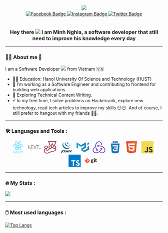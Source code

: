 <div id="header" align="center">
  <img src="https://media.giphy.com/media/scZPhLqaVOM1qG4lT9/giphy.gif" width="200"/>
</div>

<div id="badges" align="center">
  <a href="https://www.facebook.com/keep.the.blue.flag.flying.highhh" target="_blank">
    <img src="https://img.shields.io/badge/Facebook-blue?style=for-the-badge&logo=facebook&logoColor=white" alt="Facebook Badge"/>
  </a>
  <a href="https://www.instagram.com/l.m.n_27/" target="_blank">
    <img src="https://img.shields.io/badge/Instagram-red?style=for-the-badge&logo=instagram&logoColor=white" alt="Instagram Badge"/>
  </a>
  <a href="your-twitter-URL">
    <img src="https://img.shields.io/badge/Twitter-blue?style=for-the-badge&logo=twitter&logoColor=white" alt="Twitter Badge"/>
  </a>
</div>

<div align="center">
  <img src="https://komarev.com/ghpvc/?username=xsczk&style=flat-square&color=blue" alt=""/>
</div>

<h3 align="center">
  Hey there <img src="https://media.giphy.com/media/hvRJCLFzcasrR4ia7z/giphy.gif" width="30px"/> I am Minh Nghia, a software developer that still need to improve his knowledge every day
</h3>

---
### 👨‍💻 About me 🎉
I am a Software Developer <img src="https://media.giphy.com/media/WUlplcMpOCEmTGBtBW/giphy.gif" width="30"> from Vietnam 🇻🇳
- 👨‍🎓 Education: Hanoi University Of Science and Technology (HUST) 
- :telescope: I’m working as a Software Engineer and contributing to frontend for building web applications.
- :seedling: Exploring Technical Content Writing.
- :zap: In my free time, I solve problems on Hackerrank, explore new technology, read tech articles to improve my skills 😶😶. And of course, I still prefer to hangout with my friends 🤣🤣.
---
### :hammer_and_wrench: Languages and Tools :
<div align="center" style={{backgroundColor: '#ffffff'}}>
  <img src="https://github.com/devicons/devicon/blob/master/icons/react/react-original-wordmark.svg" title="React" alt="React" width="40" height="40"/>&nbsp;&nbsp;
  <img src="https://github.com/devicons/devicon/blob/master/icons/nextjs/nextjs-original-wordmark.svg" title="React" alt="React" width="40" height="40"/>&nbsp;&nbsp;
  <img src="https://github.com/devicons/devicon/blob/master/icons/jest/jest-plain.svg" title="React" alt="React" width="40" height="40"/>&nbsp;&nbsp;
  <img src="https://github.com/devicons/devicon/blob/master/icons/jquery/jquery-original-wordmark.svg" title="React" alt="React" width="40" height="40"/>&nbsp;&nbsp;
  <img src="https://github.com/devicons/devicon/blob/master/icons/materialui/materialui-original.svg" title="Material UI" alt="Material UI" width="40" height="40"/>&nbsp;&nbsp;
  <img src="https://github.com/devicons/devicon/blob/master/icons/redux/redux-original.svg" title="Redux" alt="Redux " width="40" height="40"/>&nbsp;&nbsp;
  <img src="https://github.com/devicons/devicon/blob/master/icons/css3/css3-plain-wordmark.svg"  title="CSS3" alt="CSS" width="40" height="40"/>&nbsp;&nbsp;
  <img src="https://github.com/devicons/devicon/blob/master/icons/html5/html5-original.svg" title="HTML5" alt="HTML" width="40" height="40"/>&nbsp;&nbsp;
  <img src="https://github.com/devicons/devicon/blob/master/icons/javascript/javascript-original.svg" title="JavaScript" alt="JavaScript" width="40" height="40"/>&nbsp;&nbsp;
  <img src="https://github.com/devicons/devicon/blob/master/icons/typescript/typescript-original.svg" title="JavaScript" alt="JavaScript" width="40" height="40"/>&nbsp;&nbsp;
  <img src="https://github.com/devicons/devicon/blob/master/icons/git/git-original-wordmark.svg" title="Git" **alt="Git" width="40" height="40"/>&nbsp;&nbsp;
</div>

---
### :fire: My Stats :
<picture align="center">
<source
  srcset="https://github-readme-stats.vercel.app/api?username=xsczk&show_icons=true&theme=dark"
  media="(prefers-color-scheme: dark)"
/>
<source
  srcset="https://github-readme-stats.vercel.app/api?username=xsczk&show_icons=true"
  media="(prefers-color-scheme: light), (prefers-color-scheme: no-preference)"
/>
<img src="https://github-readme-stats.vercel.app/api?username=xsczk&show_icons=true" />
</picture>

---
### 🖱️ Most used languages : 
[![Top Langs](https://github-readme-stats.vercel.app/api/top-langs/?username=xsczk&layout=donut)](https://github.com/anuraghazra/github-readme-stats)

